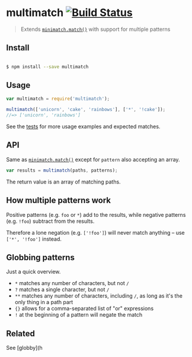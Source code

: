 # multimatch [![Build Status](https://travis-ci.org/sindresorhus/multimatch.svg?branch=master)](https://travis-ci.org/sindresorhus/multimatch)

> Extends [`minimatch.match()`](https://github.com/isaacs/minimatch#minimatchmatchlist-pattern-options) with support for multiple patterns


## Install

```sh

$ npm install --save multimatch
```


## Usage

```js
var multimatch = require('multimatch');

multimatch(['unicorn', 'cake', 'rainbows'], ['*', '!cake']);
//=> ['unicorn', 'rainbows']
```

See the [tests](https://github.com/sindresorhus/multimatch/blob/master/test.js) for more usage examples and expected matches.


## API

Same as [`minimatch.match()`](https://github.com/isaacs/minimatch#minimatchmatchlist-pattern-options) except for `pattern` also accepting an array.

```js
var results = multimatch(paths, patterns);
```

The return value is an array of matching paths.


## How multiple patterns work

Positive patterns (e.g. `foo` or `*`) add to the results, while negative patterns (e.g. `!foo`) subtract from the results.

Therefore a lone negation (e.g. `['!foo']`) will never match anything – use `['*', '!foo']` instead.


## Globbing patterns

Just a quick overview.

- `*` matches any number of characters, but not `/`
- `?` matches a single character, but not `/`
- `**` matches any number of characters, including `/`, as long as it's the only thing in a path part
- `{}` allows for a comma-separated list of "or" expressions
- `!` at the beginning of a pattern will negate the match


## Related

See [globby](h